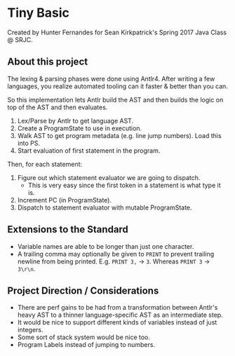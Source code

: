 # Tiny Basic

Created by Hunter Fernandes for Sean Kirkpatrick's Spring 2017 Java Class @ SRJC.

## About this project

The lexing & parsing phases were done using Antlr4. After writing a few
languages, you realize automated tooling can it faster & better than you can.

So this implementation lets Antlr build the AST and then builds the logic on
top of the AST and then evaluates.

1. Lex/Parse by Antlr to get language AST.
2. Create a ProgramState to use in execution.
2. Walk AST to get program metadata (e.g. line jump numbers). Load this into PS.
3. Start evaluation of first statement in the program.

Then, for each statement:

1. Figure out which statement evaluator we are going to dispatch.
    - This is very easy since the first token in a statement is what type it is.
2. Increment PC (in ProgramState).
3. Dispatch to statement evaluator with mutable ProgramState.


## Extensions to the Standard
- Variable names are able to be longer than just one character.
- A trailing comma may optionally be given to `PRINT` to prevent trailing newline from being printed. E.g. `PRINT 3,` -> `3`. Whereas `PRINT 3` -> `3\r\n`.


## Project Direction / Considerations
- There are perf gains to be had from a transformation between Antlr's heavy AST
    to a thinner language-specific AST as an intermediate step.
- It would be nice to support different kinds of variables instead of just integers.
- Some sort of stack system would be nice too.
- Program Labels instead of jumping to numbers.
